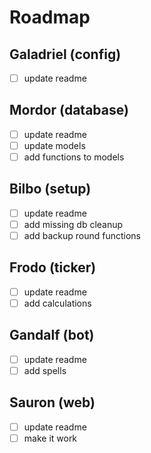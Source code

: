 # Roadmap

## Galadriel (config)  
- [ ] update readme
## Mordor (database)  
- [ ] update readme
- [ ] update models
- [ ] add functions to models
## Bilbo (setup)  
- [ ] update readme
- [ ] add missing db cleanup
- [ ] add backup round functions
## Frodo (ticker)  
- [ ] update readme
- [ ] add calculations
## Gandalf (bot)  
- [ ] update readme
- [ ] add spells
## Sauron (web)  
- [ ] update readme
- [ ] make it work

